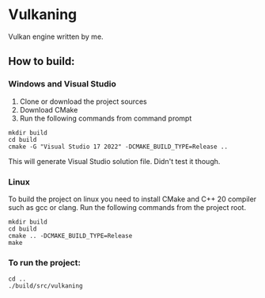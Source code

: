 # Vulkaning

Vulkan engine written by me.

## How to build:

### Windows and Visual Studio
1. Clone or download the project sources
2. Download CMake
3. Run the following commands from command prompt
```shell
mkdir build
cd build
cmake -G "Visual Studio 17 2022" -DCMAKE_BUILD_TYPE=Release .. 
```
This will generate Visual Studio solution file.
Didn't test it though.

### Linux
To build the project on linux you need to install CMake and C++ 20 compiler such as gcc or clang. Run the following commands from the project root.
```shell
mkdir build
cd build
cmake .. -DCMAKE_BUILD_TYPE=Release
make
```

### To run the project:
```shell
cd ..
./build/src/vulkaning
```
